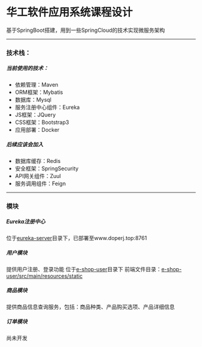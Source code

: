 # 华工软件应用系统课程设计
基于SpringBoot搭建，用到一些SpringCloud的技术实现微服务架构

---
### 技术栈：
##### 当前使用的技术：
- 依赖管理：Maven
- ORM框架：Mybatis
- 数据库：Mysql
- 服务注册中心组件：Eureka
- JS框架：JQuery
- CSS框架：Bootstrap3
- 应用部署：Docker
##### 后续应该会加入
- 数据库缓存：Redis
- 安全框架：SpringSecurity
- API网关组件：Zuul
- 服务调用组件：Feign

---
### 模块
##### Eureka注册中心
位于[eureka-server](https://github.com/DoperJ/JavaEShop/tree/master/eureka-server)目录下，已部署至www.doperj.top:8761
##### 用户模块
提供用户注册、登录功能
位于[e-shop-user](https://github.com/DoperJ/JavaEShop/tree/master/e-shop-user)目录下
前端文件目录：[e-shop-user/src/main/resources/static](https://github.com/DoperJ/JavaEShop/tree/master/e-shop-user/src/main/resources/static)
##### 商品模块
提供商品信息查询服务，包括：商品种类、产品购买选项、产品详细信息
##### 订单模块
尚未开发
